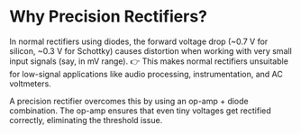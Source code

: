 # Why Precision Rectifiers?

In normal rectifiers using diodes, the forward voltage drop (~0.7 V for silicon, ~0.3 V for Schottky) causes distortion when working with very small input signals (say, in mV range).
👉 This makes normal rectifiers unsuitable for low-signal applications like audio processing, instrumentation, and AC voltmeters.

A precision rectifier overcomes this by using an op-amp + diode combination. The op-amp ensures that even tiny voltages get rectified correctly, eliminating the threshold issue.
